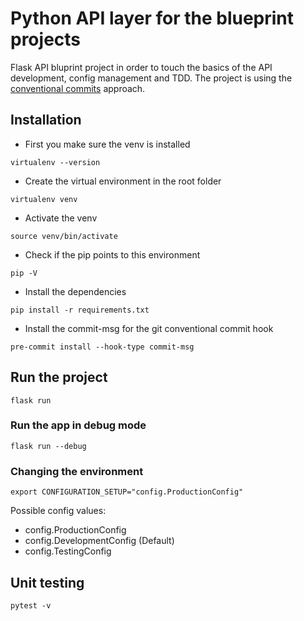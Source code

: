 # Python API layer for the blueprint projects
Flask API bluprint project in order to touch the basics of the API development, config management and TDD. The project is using the [conventional commits](https://www.conventionalcommits.org/en/v1.0.0/) approach.

## Installation
- First you make sure the venv is installed
```
virtualenv --version
```
- Create the virtual environment in the root folder
```
virtualenv venv
```
- Activate the venv
```
source venv/bin/activate
```
- Check if the pip points to this environment
```
pip -V
```
- Install the dependencies
```
pip install -r requirements.txt
```
- Install the commit-msg for the git conventional commit hook
```
pre-commit install --hook-type commit-msg
```
## Run the project
```
flask run
```

### Run the app in debug mode
```
flask run --debug
```

### Changing the environment
```
export CONFIGURATION_SETUP="config.ProductionConfig"
```
Possible config values:
- config.ProductionConfig
- config.DevelopmentConfig (Default)
- config.TestingConfig

## Unit testing
```
pytest -v
```